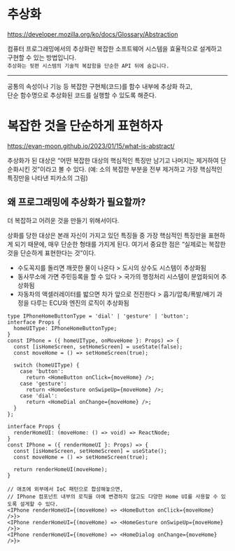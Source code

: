 # 추상화

https://developer.mozilla.org/ko/docs/Glossary/Abstraction

컴퓨터 프로그래밍에서의 추상화란 복잡한 소프트웨어 시스템을 효율적으로 설계하고 구현할 수 있는 방법입니다.  
`추상화는 뒷편 시스템의 기술적 복잡함을 단순한 API 뒤에 숨깁니다.`

---

공통의 속성이나 기능 등 복잡한 구현체(코드)를 함수 내부에 추상화 하고,  
단순 함수명으로 추상화된 코드를 실행할 수 있도록 해준다.

# 복잡한 것을 단순하게 표현하자

https://evan-moon.github.io/2023/01/15/what-is-abstract/

추상화가 된 대상은 “어떤 복잡한 대상의 핵심적인 특징만 남기고 나머지는 제거하여 단순화시킨 것”이라고 볼 수 있다.
(예: 소의 복잡한 부분을 전부 제거하고 가장 핵심적인 특징만을 나타낸 피카소의 그림)

## 왜 프로그래밍에 추상화가 필요할까?

더 복잡하고 어려운 것을 만들기 위해서이다.

상화를 당한 대상은 본래 자신이 가지고 있던 특징들 중 가장 핵심적인 특징만을 표현하게 되기 때문에, 매우 단순한 형태를 가지게 된다. 여기서 중요한 점은 “실제로는 복잡한 것을 단순하게 표현한다는 것”이다.

- 수도꼭지를 돌리면 깨끗한 물이 나온다 > 도시의 상수도 시스템이 추상화됨
- 동사무소에 가면 주민등록을 할 수 있다 > 국가의 행정처리 시스템이 분업화되어 추상화됨
- 자동차의 액셀러레이터를 밟으면 차가 앞으로 전진한다 > 흡기/압축/폭발/배기 과정을 다루는 ECU와 엔진의 로직이 추상화됨

```tsx
type IPhoneHomeButtonType = 'dial' | 'gesture' | 'button';
interface Props {
  homeUIType: IPhoneHomeButtonType;
}
const IPhone = ({ homeUIType, onMoveHome }: Props) => {
  const [isHomeScreen, setHomeScreen] = useState(false);
  const moveHome = () => setHomeScreen(true);

  switch (homeUIType) {
    case 'button':
      return <HomeButton onClick={moveHome} />;
    case 'gesture':
      return <HomeGesture onSwipeUp={moveHome} />;
    case 'dial':
      return <HomeDial onChange={moveHome} />;
  }
};
```

```tsx
interface Props {
  renderHomeUI: (moveHome: () => void) => ReactNode;
}
const IPhone = ({ renderHomeUI }: Props) => {
  const [isHomeScreen, setHomeScreen] = useState();
  const moveHome = () => setHomeScreen(true);

  return renderHomeUI(moveHome);
}

// 애초에 외부에서 IoC 패턴으로 합성해놓으면,
// IPhone 컴포넌트 내부의 로직을 아예 변경하지 않고도 다양한 Home UI를 사용할 수 있도록 설게할 수 있다.
<IPhone renderHomeUI={(moveHome) => <HomeButton onClick={moveHome} />}>
<IPhone renderHomeUI={(moveHome) => <HomeGesture onSwipeUp={moveHome} />}>
<IPhone renderHomeUI={(moveHome) => <HomeDialog onChange={moveHome} />}>
```
